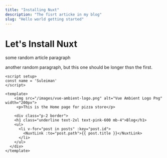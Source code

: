 ```yaml
---
title: "Installing Nuxt"
description: "The fisrt articke in my blog"
slug: "Hello world getting started"
---
```


# Let's Install Nuxt

some random article paragraph

another random paragraph, but this one should be longer thsn the first.
```vue
<script setup>
const name = 'Suleiman'
</script>

<template>
    <img src="/images/vue-ambient-logo.png" alt="Vue Ambient Logo Png" width="200px">
     <p>This is the Home page for pizza store</p>

    <div class="p-2 border">
    <h1 class="underline text-2xl text-pink-600 mb-4">Blog</h1>
    <ul>
      <li v-for="post in posts" :key="post.id">
        <NuxtLink :to="post.path">{{ post.title }}</NuxtLink>
      </li>
    </ul>
  </div>
</template>
```